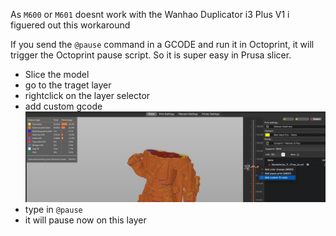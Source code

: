 As `M600` or `M601` doesnt work with the Wanhao Duplicator i3 Plus V1 i figuered out this workaround

If you send the `@pause` command in a GCODE and run it in Octoprint, it will trigger the Octoprint pause script.
So it is super easy in Prusa slicer.

* Slice the model
* go to the traget layer 
* rightclick on the layer selector
* add custom gcode
![](https://raw.githubusercontent.com/GSB-Deleven/Wanhao_i3_Plus_V1/main/images/Screenshot%202021-02-01%20at%2021.28.59.jpg)
* type in `@pause`
* it will pause now on this layer
